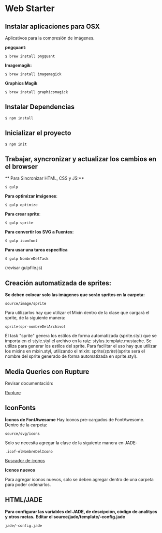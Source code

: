 # **Web Starter** #

## **Instalar aplicaciones para OSX** ##

Aplicativos para la compresión de imágenes.

**pngquant**:

```
$ brew install pngquant
```


**Imagemagik:**

```
$ brew install imagemagick
```

**Graphics Magik**

```
$ brew install graphicsmagick
```


## **Instalar Dependencias** ##


```
$ npm install
```


## **Inicializar el proyecto** ##


```
$ npm init
```


## **Trabajar, syncronizar y actualizar los cambios en el browser** ##

** Para Sincronizar HTML, CSS y JS:**
```
$ gulp
```

**Para optimizar imágenes:**
```
$ gulp optimize
```

**Para crear sprite:**
```
$ gulp sprite
```

**Para convertir los SVG a Fuentes:**
```
$ gulp iconfont
```

**Para usar una tarea específica**


```
$ gulp NombreDelTask 
```


(revisar gulpfile.js)

## **Creación automatizada de sprites:** ##

**Se deben colocar solo las imágenes que serán sprites en la carpeta:**


```
source/image/sprite
```

Para utilizarlos hay que utilizar el Mixin dentro de la clase que cargará el sprite, de la siguiente manera:


```
sprite(spr-nombreDelArchivo)
```


El task "sprite" genera los estilos de forma automatizada (sprite.styl) que se importa en el style.styl
el archivo en la raiz: stylus.template.mustache.
Se utiliza para generar los estilos del sprite.
Para facilitar el uso hay que utilizar los mixins en mixin.styl, utilizando el mixin: sprite($sprite) ($sprite será el nombre del sprite generado de forma automatizada en sprite.styl).


## **Media Queries con Rupture** ##

Revisar documentación:

[Rupture](https://github.com/jenius/rupture)

## **IconFonts** ##

**Íconos de FontAwesome**
Hay íconos pre-cargados de FontAwesome. Dentro de la carpeta:


```
source/svg/icons
```

Solo se necesita agregar la clase de la siguiente manera en JADE:

```
.icof-elNombreDelIcono 
```

[Buscador de íconos](http://fortawesome.github.io/Font-Awesome/icons/)

**Iconos nuevos**

Para agregar iconos nuevos, solo se deben agregar dentro de una carpeta para poder ordenarlos.

## **HTML/JADE** ##
**Para configurar las variables del JADE, de descipción, código de analitycs y otros metas.**
**Editar el source/jade/template/-config.jade**

```
jade/-config.jade
```